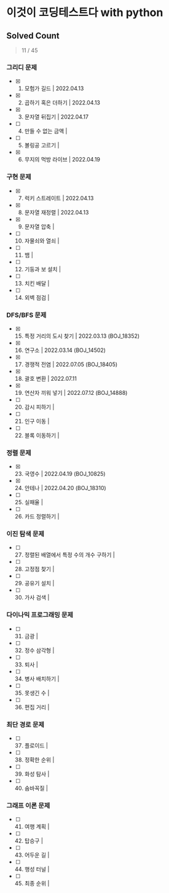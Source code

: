 # 이것이 코딩테스트다 with python

## Solved Count
> 11 / 45



### 그리디 문제
- [x] 1. 모험가 길드 | 2022.04.13 
- [x] 2. 곱하기 혹은 더하기 | 2022.04.13
- [x] 3. 문자열 뒤집기 | 2022.04.17 
- [ ] 4. 만들 수 없는 금액 | 
- [ ] 5. 볼링공 고르기 | 
- [x] 6. 무지의 먹방 라이브 | 2022.04.19

### 구현 문제
- [x] 7. 럭키 스트레이트 | 2022.04.13 
- [x] 8. 문자열 재정렬 | 2022.04.13 
- [x] 9. 문자열 압축 | 
- [ ] 10. 자물쇠와 열쇠 | 
- [ ] 11. 뱀 | 
- [ ] 12. 기둥과 보 설치 | 
- [ ] 13. 치킨 배달 | 
- [ ] 14. 외벽 점검 | 

### DFS/BFS 문제
- [x] 15. 특정 거리의 도시 찾기 | 2022.03.13 (BOJ_18352)
- [x] 16. 연구소 | 2022.03.14 (BOJ_14502)
- [x] 17. 경쟁적 전염 | 2022.07.05 (BOJ_18405)
- [x] 18. 괄호 변환 | 2022.07.11 
- [x] 19. 연산자 끼워 넣기 | 2022.07.12 (BOJ_14888) 
- [ ] 20. 감시 피하기 | 
- [ ] 21. 인구 이동 | 
- [ ] 22. 블록 이동하기 |

### 정렬 문제
- [x] 23. 국영수 | 2022.04.19 (BOJ_10825)
- [x] 24. 안테나 | 2022.04.20 (BOJ_18310) 
- [ ] 25. 실패율 | 
- [ ] 26. 카드 정렬하기 |

### 이진 탐색 문제
- [ ] 27. 정렬된 배열에서 특정 수의 개수 구하기 | 
- [ ] 28. 고정점 찾기 | 
- [ ] 29. 공유기 설치 | 
- [ ] 30. 가사 검색 |

### 다이나믹 프로그래밍 문제
- [ ] 31. 금광 | 
- [ ] 32. 정수 삼각형 | 
- [ ] 33. 퇴사 | 
- [ ] 34. 병사 배치하기 |
- [ ] 35. 못생긴 수 | 
- [ ] 36. 편집 거리 |

### 최단 경로 문제
- [ ] 37. 플로이드 | 
- [ ] 38. 정확한 순위 | 
- [ ] 39. 화성 탐사 | 
- [ ] 40. 숨바꼭질 |

### 그래프 이론 문제
- [ ] 41. 여행 계획 | 
- [ ] 42. 탑승구 | 
- [ ] 43. 어두운 길 | 
- [ ] 44. 행성 터널 |
- [ ] 45. 최종 순위 |